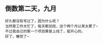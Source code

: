 ## 倒数第二天，九月

    好久都没有写过了，因为什么呢？
    当然是工作太忙了，每天都加班，这个两个月以来太累了~
    不过我自己的第一个项目算是上线了，挺开心的。
    好了，睡觉了~